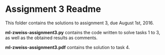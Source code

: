 # Assignment 3 Readme

This folder contains the solutions to assignment 3, due August 1st, 2016.

**ml-zweiss-assignment3.py** contains the code written to solve tasks 1 to 3, as well as the obtained results as comments.

**ml-zweiss-assignment3.pdf** contains the solution to task 4.
